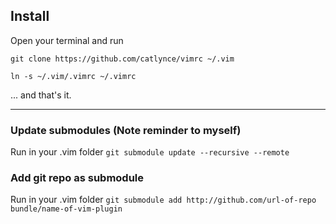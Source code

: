 ## Install

Open your terminal and run

`git clone https://github.com/catlynce/vimrc ~/.vim`

`ln -s ~/.vim/.vimrc ~/.vimrc`

... and that's it.

---

### Update submodules (Note reminder to myself)

Run in your .vim folder `git submodule update --recursive --remote`

### Add git repo as submodule

Run in your .vim folder `git submodule add http://github.com/url-of-repo bundle/name-of-vim-plugin`
